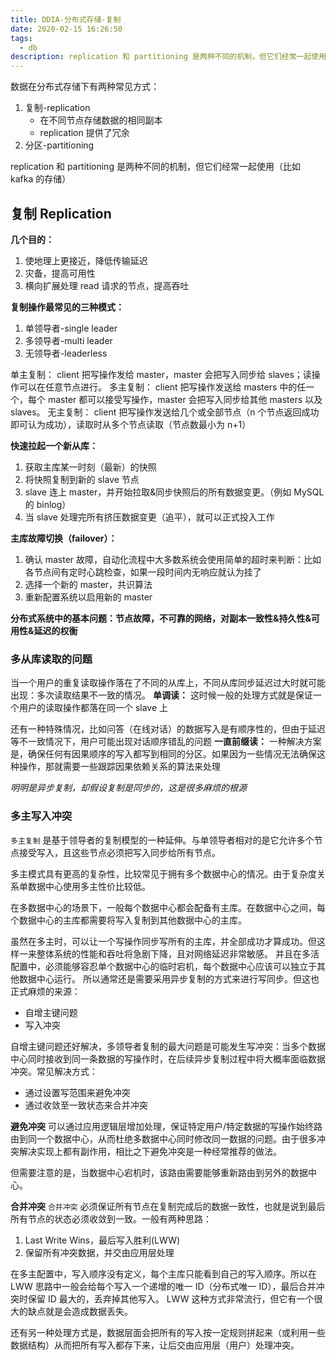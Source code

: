 ```yaml
---
title: DDIA-分布式存储-复制
date: 2020-02-15 16:26:50
tags:
  - db
description: replication 和 partitioning 是两种不同的机制，但它们经常一起使用（比如 kafka 的存储）
---
```


数据在分布式存储下有两种常见方式：

1. 复制-replication
    * 在不同节点存储数据的相同副本
    * replication 提供了冗余
2. 分区-partitioning
    

replication 和 partitioning 是两种不同的机制，但它们经常一起使用（比如 kafka 的存储）

## 复制 Replication

**几个目的：**

1. 使地理上更接近，降低传输延迟
2. 灾备，提高可用性
3. 横向扩展处理 read 请求的节点，提高吞吐

**复制操作最常见的三种模式：**

1. 单领导者-single leader
2. 多领导者-multi leader
3. 无领导者-leaderless

单主复制：
client 把写操作发给 master，master 会把写入同步给 slaves；读操作可以在任意节点进行。
多主复制：
client 把写操作发送给 masters 中的任一个，每个 master 都可以接受写操作，master 会把写入同步给其他 masters 以及 slaves。
无主复制：
client 把写操作发送给几个或全部节点（n 个节点返回成功即可认为成功），读取时从多个节点读取（节点数最小为 n+1）


**快速拉起一个新从库：**

1. 获取主库某一时刻（最新）的快照
2. 将快照复制到新的 slave 节点
3. slave 连上 master，并开始拉取&同步快照后的所有数据变更。（例如 MySQL 的 binlog）
4. 当 slave 处理完所有挤压数据变更（追平），就可以正式投入工作

**主库故障切换（failover）：**

1. 确认 master 故障，自动化流程中大多数系统会使用简单的超时来判断：比如各节点间有定时心跳检查，如果一段时间内无响应就认为挂了
2. 选择一个新的 master，共识算法
3. 重新配置系统以启用新的 master

**分布式系统中的基本问题：节点故障，不可靠的网络，对副本一致性&持久性&可用性&延迟的权衡**

### 多从库读取的问题
当一个用户的重复读取操作落在了不同的从库上，不同从库同步延迟过大时就可能出现：多次读取结果不一致的情况。
**单调读：** 这时候一般的处理方式就是保证一个用户的读取操作都落在同一个 slave 上

还有一种特殊情况，比如问答（在线对话）的数据写入是有顺序性的，但由于延迟等不一致情况下，用户可能出现对话顺序错乱的问题
**一直前缀读：** 一种解决方案是，确保任何有因果顺序的写入都写到相同的分区。如果因为一些情况无法确保这种操作，那就需要一些跟踪因果依赖关系的算法来处理

*明明是异步复制，却假设复制是同步的，这是很多麻烦的根源*

### 多主写入冲突
`多主复制` 是基于领导者的复制模型的一种延伸。与单领导者相对的是它允许多个节点接受写入，且这些节点必须把写入同步给所有节点。

多主模式具有更高的复杂性，比较常见于拥有多个数据中心的情况。由于复杂度关系单数据中心使用多主性价比较低。

在多数据中心的场景下，一般每个数据中心都会配备有主库。在数据中心之间，每个数据中心的主库都需要将写入复制到其他数据中心的主库。

虽然在多主时，可以让一个写操作同步写所有的主库，并全部成功才算成功。但这样一来整体系统的性能和吞吐将急剧下降，且对网络延迟非常敏感。
并且在多活配置中，必须能够容忍单个数据中心的临时宕机，每个数据中心应该可以独立于其他数据中心运行。
所以通常还是需要采用异步复制的方式来进行写同步。但这也正式麻烦的来源：

* 自增主键问题
* 写入冲突

自增主键问题还好解决，多领导者复制的最大问题是可能发生写冲突：当多个数据中心同时接收到同一条数据的写操作时，在后续异步复制过程中将大概率面临数据冲突。常见解决方式：

* 通过设置写范围来避免冲突
* 通过收敛至一致状态来合并冲突

**避免冲突**
可以通过应用逻辑层增加处理，保证特定用户/特定数据的写操作始终路由到同一个数据中心，从而杜绝多数据中心同时修改同一数据的问题。由于很多冲突解决实现上都有副作用，相比之下避免冲突是一种经常推荐的做法。

但需要注意的是，当数据中心宕机时，该路由需要能够重新路由到另外的数据中心。

**合并冲突**
`合并冲突` 必须保证所有节点在复制完成后的数据一致性，也就是说到最后所有节点的状态必须收敛到一致。一般有两种思路：

1. Last Write Wins，最后写入胜利(LWW)
2. 保留所有冲突数据，并交由应用层处理

在多主配置中，写入顺序没有定义，每个主库只能看到自己的写入顺序。所以在 LWW 思路中一般会给每个写入一个递增的唯一 ID（分布式唯一 ID），最后合并冲突时保留 ID 最大的，丢弃掉其他写入。
LWW 这种方式非常流行，但它有一个很大的缺点就是会造成数据丢失。

还有另一种处理方式是，数据层面会把所有的写入按一定规则拼起来（或利用一些数据结构）从而把所有写入都存下来，让后交由应用层（用户）处理冲突。
